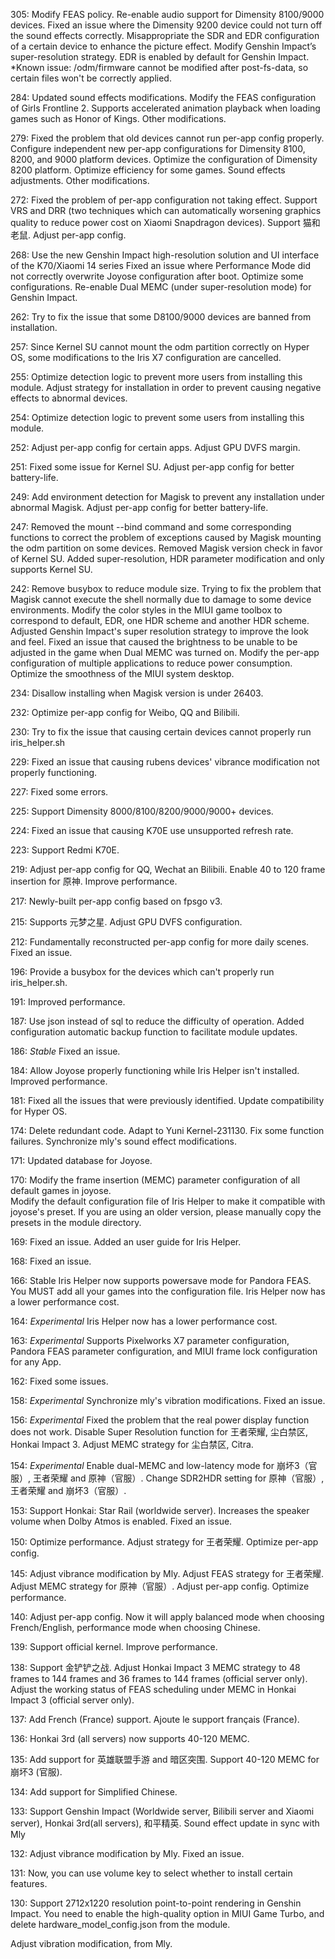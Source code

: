 305:
Modify FEAS policy.
Re-enable audio support for Dimensity 8100/9000 devices.
Fixed an issue where the Dimensity 9200 device could not turn off the sound effects correctly.
Misappropriate the SDR and EDR configuration of a certain device to enhance the picture effect.
Modify Genshin Impact’s super-resolution strategy.
EDR is enabled by default for Genshin Impact.
*Known issue: /odm/firmware cannot be modified after post-fs-data, so certain files won't be correctly applied.

284:
Updated sound effects modifications.
Modify the FEAS configuration of Girls Frontline 2.
Supports accelerated animation playback when loading games such as Honor of Kings.
Other modifications.

279:
Fixed the problem that old devices cannot run per-app config properly.
Configure independent new per-app configurations for Dimensity 8100, 8200, and 9000 platform devices.
Optimize the configuration of Dimensity 8200 platform.
Optimize efficiency for some games.
Sound effects adjustments.
Other modifications.

272:
Fixed the problem of per-app configuration not taking effect.
Support VRS and DRR (two techniques which can automatically worsening graphics quality to reduce power cost on Xiaomi Snapdragon devices).
Support 猫和老鼠.
Adjust per-app config.

268:
Use the new Genshin Impact high-resolution solution and UI interface of the K70/Xiaomi 14 series
Fixed an issue where Performance Mode did not correctly overwrite Joyose configuration after boot.
Optimize some configurations.
Re-enable Dual MEMC (under super-resolution mode) for Genshin Impact.

262:
Try to fix the issue that some D8100/9000 devices are banned from installation.

257:
Since Kernel SU cannot mount the odm partition correctly on Hyper OS, some modifications to the Iris X7 configuration are cancelled.

255:
Optimize detection logic to prevent more users from installing this module.
Adjust strategy for installation in order to prevent causing negative effects to abnormal devices.

254:
Optimize detection logic to prevent some users from installing this module.

252:
Adjust per-app config for certain apps.
Adjust GPU DVFS margin.

251:
Fixed some issue for Kernel SU.
Adjust per-app config for better battery-life.

249:
Add environment detection for Magisk to prevent any installation under abnormal Magisk.
Adjust per-app config for better battery-life.

247:
Removed the mount --bind command and some corresponding functions to correct the problem of exceptions caused by Magisk mounting the odm partition on some devices.
Removed Magisk version check in favor of Kernel SU.
Added super-resolution, HDR parameter modification and only supports Kernel SU.

242:
Remove busybox to reduce module size.
Trying to fix the problem that Magisk cannot execute the shell normally due to damage to some device environments.
Modify the color styles in the MIUI game toolbox to correspond to default, EDR, one HDR scheme and another HDR scheme.
Adjusted Genshin Impact's super resolution strategy to improve the look and feel.
Fixed an issue that caused the brightness to be unable to be adjusted in the game when Dual MEMC was turned on.
Modify the per-app configuration of multiple applications to reduce power consumption.
Optimize the smoothness of the MIUI system desktop.

234:
Disallow installing when Magisk version is under 26403.

232:
Optimize per-app config for Weibo, QQ and Bilibili.

230:
Try to fix the issue that causing certain devices cannot properly run iris_helper.sh

229:
Fixed an issue that causing rubens devices' vibrance modification not properly functioning.

227:
Fixed some errors.

225:
Support Dimensity 8000/8100/8200/9000/9000+ devices.

224:
Fixed an issue that causing K70E use unsupported refresh rate.

223:
Support Redmi K70E.

219:
Adjust per-app config for QQ, Wechat an Bilibili.
Enable 40 to 120 frame insertion for 原神.
Improve performance.

217:
Newly-built per-app config based on fpsgo v3.

215:
Supports 元梦之星.
Adjust GPU DVFS configuration.

212:
Fundamentally reconstructed per-app config for more daily scenes.
Fixed an issue.

196:
Provide a busybox for the devices which can't properly run iris_helper.sh.

191:
Improved performance.

187:
Use json instead of sql to reduce the difficulty of operation.
Added configuration automatic backup function to facilitate module updates.

186:
*Stable*
Fixed an issue.

184:
Allow Joyose properly functioning while Iris Helper isn't installed.
Improved performance.

181:
Fixed all the issues that were previously identified.
Update compatibility for Hyper OS.

174:
Delete redundant code.
Adapt to Yuni Kernel-231130.
Fix some function failures.
Synchronize mly's sound effect modifications.

171:
Updated database for Joyose.

170:
Modify the frame insertion (MEMC) parameter configuration of all default games in joyose.  
Modify the default configuration file of Iris Helper to make it compatible with joyose's preset.
If you are using an older version, please manually copy the presets in the module directory.

169:
Fixed an issue.
Added an user guide for Iris Helper.

168:
Fixed an issue.

166:
Stable
Iris Helper now supports powersave mode for Pandora FEAS.
You MUST add all your games into the configuration file.
Iris Helper now has a lower performance cost.

164:
*Experimental*
Iris Helper now has a lower performance cost.

163:
*Experimental*
Supports Pixelworks X7 parameter configuration, Pandora FEAS parameter configuration, and MIUI frame lock configuration for any App.

162:
Fixed some issues.

158:
*Experimental*
Synchronize mly's vibration modifications.
Fixed an issue.

156:
*Experimental*
Fixed the problem that the real power display function does not work.
Disable Super Resolution function for 王者荣耀, 尘白禁区, Honkai Impact 3.
Adjust MEMC strategy for 尘白禁区, Citra.

154:
*Experimental*
Enable dual-MEMC and low-latency mode for 崩坏3（官服）, 王者荣耀 and 原神（官服）.
Change SDR2HDR setting for 原神（官服）, 王者荣耀 and 崩坏3（官服）.

153:
Support Honkai: Star Rail (worldwide server).
Increases the speaker volume when Dolby Atmos is enabled.
Fixed an issue.

150:
Optimize performance.
Adjust strategy for 王者荣耀.
Optimize per-app config.

145:
Adjust vibrance modification by Mly.
Adjust FEAS strategy for 王者荣耀.
Adjust MEMC strategy for 原神（官服）.
Adjust per-app config.
Optimize performance.

140:
Adjust per-app config. Now it will apply balanced mode when choosing French/English, performance mode when choosing Chinese.

139:
Support official kernel.
Improve performance.

138:
Support 金铲铲之战.
Adjust Honkai Impact 3 MEMC strategy to 48 frames to 144 frames and 36 frames to 144 frames (official server only).
Adjust the working status of FEAS scheduling under MEMC in Honkai Impact 3 (official server only).

137:
Add French (France) support.
Ajoute le support français (France).

136:
Honkai 3rd (all servers) now supports 40-120 MEMC.

135:
Add support for 英雄联盟手游 and 暗区突围.
Support 40-120 MEMC for 崩坏3 (官服).

134:
Add support for Simplified Chinese.

133:
Support Genshin Impact (Worldwide server, Bilibili server and Xiaomi server), Honkai 3rd(all servers), 和平精英.
Sound effect update in sync with Mly

132:
Adjust vibrance modification by Mly.
Fixed an issue.

131:
Now, you can use volume key to select whether to install certain features.

130:
Support 2712x1220 resolution point-to-point rendering in Genshin Impact. You need to enable the high-quality option in MIUI Game Turbo, and delete hardware_model_config.json from the module.

Adjust vibration modification, from Mly.
